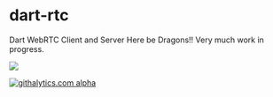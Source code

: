 dart-rtc
========

Dart WebRTC Client and Server
Here be Dragons!! Very much work in progress.

[![](https://drone.io/samiy/dart-rtc/status.png)](https://drone.io/samiy/dart-rtc/latest)

[![githalytics.com alpha](https://cruel-carlota.pagodabox.com/e2f8d6045c2d3663c561fe923007f1df "githalytics.com")](http://githalytics.com/samiy-xx/dart-rtc.git)
